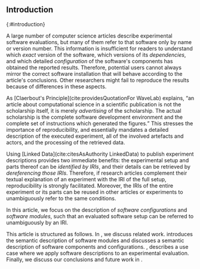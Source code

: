 ## Introduction
{:#introduction}

A large number of computer science articles describe experimental software evaluations,
but many of them refer to that software only by name or version number.
This information is insufficient for readers
to understand which _exact_ version of the software,
which versions of its _dependencies_,
and which detailed _configuration_ of the software's components
has obtained the reported results.
Therefore, potential users cannot always mirror the correct software installation
that will behave according to the article's conclusions.
Other researchers might fail to reproduce the results
because of differences in these aspects.

As [Claerbout's Principle](cite:providesQuotationFor WaveLab) explains,
<q>an article about computational science in a scientific publication
is not the scholarship itself, it is merely _advertising_ of the scholarship.
The actual scholarship is the complete software development environment
and the complete set of instructions which generated the figures.</q>
This stresses the importance of reproducibility,
and essentially mandates a detailed description
of the executed experiment,
all of the involved artefacts and actors,
and the processing of the retrieved data.

Using [Linked Data](cite:citesAsAuthority LinkedData)
to publish experiment descriptions provides two immediate benefits:
the experimental setup and parts thereof can be _identified by IRIs_,
and their details can be retrieved by _dereferencing those IRIs_.
Therefore, if research articles complement their textual explanation of an experiment
with the IRI of the full setup, reproducibility is strongly facilitated.
Moreover, the IRIs of the entire experiment or its parts
can be reused in other articles or experiments
to unambiguously refer to the same conditions.

In this article,
we focus on the description of _software configurations_ and _software modules_,
such that an evaluated software setup
can be referred to unambiguously by an IRI.

This article is structured as follows.
In [](#related-work), we discuss related work.
[](#ontology) introduces the semantic description of software modules
and discusses a semantic description of software components and configurations.
[](#use-case), describes a use case where we apply software descriptions
to an experimental evaluation.
Finally, we discuss our conclusions and future work in [](#conclusion).
